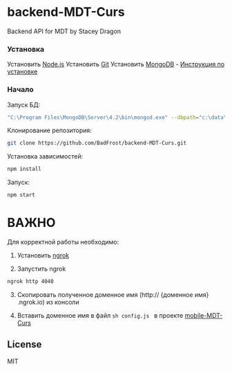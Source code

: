 # backend-MDT-Curs
Backend API for MDT by Stacey Dragon

### Установка
Установить [Node.js](https://nodejs.org/ru/)
Установить [Git](https://git-scm.com/)
Установить [MongoDB](https://www.mongodb.com/try/download/community?tck=docs_server) - [Инструкция по установке](https://docs.mongodb.com/manual/tutorial/install-mongodb-on-windows/)

### Начало
Запуск БД:
```sh
"C:\Program Files\MongoDB\Server\4.2\bin\mongod.exe" --dbpath="c:\data\db"
```
Клонирование репозитория:
```sh
git clone https://github.com/BadFrost/backend-MDT-Curs.git
```
Установка зависимостей:
```sh
npm install
```
Запуск:
```sh
npm start
```

# ВАЖНО
Для корректной работы необходимо: 
1. Установить [ngrok](https://ngrok.com/download)

2. Запустить ngrok
```sh
ngrok http 4040
```
3. Скопировать полученное доменное имя (http:// {доменное имя} .ngrok.io) из консоли

4. Вставить доменное имя в файл ```sh config.js ``` в проекте [mobile-MDT-Curs](https://github.com/BadFrost/mobile-MDT-Curs)

License
----

MIT
